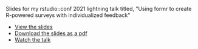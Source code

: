 
Slides for my rstudio::conf 2021 lightning talk titled, "Using formr to create R-powered surveys with individualized feedback"

- [View the slides](https://jhelvy.github.io/surveys-with-formr)
- [Download the slides as a pdf](https://github.com/jhelvy/surveys-with-formr/raw/main/surveys-with-formr.pdf)
- [Watch the talk](https://rstudio.com/resources/rstudioglobal-2021/using-formr-to-create-r-powered-surveys-with-individualized-feedback/)

